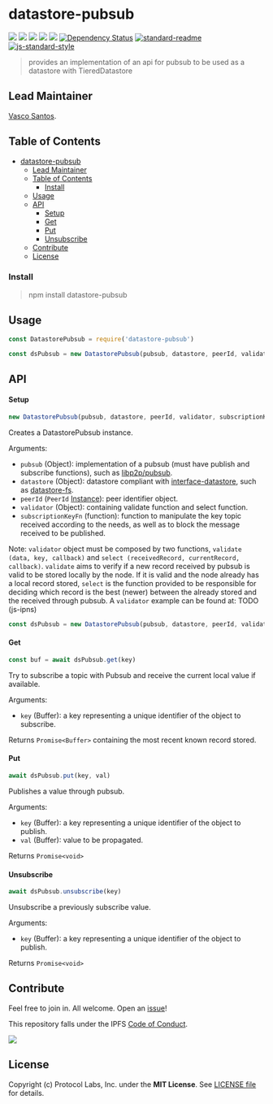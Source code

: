 # datastore-pubsub

[![](https://img.shields.io/badge/made%20by-Protocol%20Labs-blue.svg?style=flat-square)](http://protocol.ai)
[![](https://img.shields.io/badge/project-IPFS-blue.svg?style=flat-square)](http://ipfs.io/)
[![](https://img.shields.io/badge/freenode-%23ipfs-blue.svg?style=flat-square)](http://webchat.freenode.net/?channels=%23ipfs)
[![](https://img.shields.io/codecov/c/github/ipfs/js-datastore-pubsub.svg?style=flat-square)](https://codecov.io/gh/ipfs/js-datastore-pubsub)
[![](https://img.shields.io/travis/ipfs/js-datastore-pubsub.svg?style=flat-square)](https://travis-ci.com/ipfs/js-datastore-pubsub)
[![Dependency Status](https://david-dm.org/ipfs/js-datastore-pubsub.svg?style=flat-square)](https://david-dm.org/ipfs/js-datastore-pubsub)
[![standard-readme](https://img.shields.io/badge/standard--readme-OK-green.svg?style=flat-square)](https://github.com/RichardLitt/standard-readme)
[![js-standard-style](https://img.shields.io/badge/code%20style-standard-brightgreen.svg?style=flat-square)](https://github.com/feross/standard)

> provides an implementation of an api for pubsub to be used as a datastore with TieredDatastore

## Lead Maintainer

[Vasco Santos](https://github.com/vasco-santos).

## Table of Contents

- [datastore-pubsub](#datastore-pubsub)
  - [Lead Maintainer](#lead-maintainer)
  - [Table of Contents](#table-of-contents)
    - [Install](#install)
  - [Usage](#usage)
  - [API](#api)
      - [Setup](#setup)
      - [Get](#get)
      - [Put](#put)
      - [Unsubscribe](#unsubscribe)
  - [Contribute](#contribute)
  - [License](#license)

### Install

> npm install datastore-pubsub

## Usage

```js
const DatastorePubsub = require('datastore-pubsub')

const dsPubsub = new DatastorePubsub(pubsub, datastore, peerId, validator)
```

## API

#### Setup

```js
new DatastorePubsub(pubsub, datastore, peerId, validator, subscriptionKeyFn)
```

Creates a DatastorePubsub instance.

Arguments:

- `pubsub` (Object): implementation of a pubsub (must have publish and subscribe functions), such as [libp2p/pubsub](https://github.com/libp2p/js-libp2p/blob/master/src/pubsub.js).
- `datastore` (Object): datastore compliant with [interface-datastore](https://github.com/ipfs/interface-datastore), such as [datastore-fs](https://github.com/ipfs/js-datastore-fs).
- `peerId` (`PeerId` [Instance](https://github.com/libp2p/js-peer-id)): peer identifier object.
- `validator` (Object): containing validate function and select function.
- `subscriptionKeyFn` (function): function to manipulate the key topic received according to the needs, as well as to block the message received to be published.

Note: `validator` object must be composed by two functions, `validate (data, key, callback)` and `select (receivedRecord, currentRecord, callback)`. `validate` aims to verify if a new record received by pubsub is valid to be stored locally by the node. If it is valid and the node already has a local record stored, `select` is the function provided to be responsible for deciding which record is the best (newer) between the already stored and the received through pubsub. A `validator` example can be found at: TODO (js-ipns)

```js
const dsPubsub = new DatastorePubsub(pubsub, datastore, peerId, validator)
```

#### Get

```js
const buf = await dsPubsub.get(key)
```

Try to subscribe a topic with Pubsub and receive the current local value if available.

Arguments:

- `key` (Buffer): a key representing a unique identifier of the object to subscribe.

Returns `Promise<Buffer>` containing the most recent known record stored.

#### Put

```js
await dsPubsub.put(key, val)
```

Publishes a value through pubsub.

Arguments:

- `key` (Buffer): a key representing a unique identifier of the object to publish.
- `val` (Buffer): value to be propagated.

Returns `Promise<void>`

#### Unsubscribe

```js
await dsPubsub.unsubscribe(key)
```

Unsubscribe a previously subscribe value.

Arguments:

- `key` (Buffer): a key representing a unique identifier of the object to publish.

Returns `Promise<void>`

## Contribute

Feel free to join in. All welcome. Open an [issue](https://github.com/ipfs/js-ipns/issues)!

This repository falls under the IPFS [Code of Conduct](https://github.com/ipfs/community/blob/master/code-of-conduct.md).

[![](https://cdn.rawgit.com/jbenet/contribute-ipfs-gif/master/img/contribute.gif)](https://github.com/ipfs/community/blob/master/contributing.md)

## License

Copyright (c) Protocol Labs, Inc. under the **MIT License**. See [LICENSE file](./LICENSE) for details.
